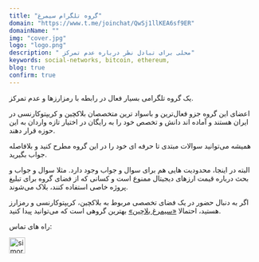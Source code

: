 ```yaml
---
title: "گروه تلگرام سیمرغ"
domain: "https://www.t.me/joinchat/QwSj1llKEA6sf9ER"
domainName: ""
img: "cover.jpg"
logo: "logo.png"
description: " محلی برای تبادل نظر درباره‌ عدم تمرکز"
keywords: social-networks, bitcoin, ethereum,
blog: true
confirm: true
---
```


یک گروه تلگرامی بسیار فعال در رابطه با رمزارزها و عدم تمرکز.

اعضای این گروه جزو فعال‌ترین و باسواد ترین متخصصان بلاکچین و کریپتوکارنسی در ایران هستند و آماده اند دانش و تخصص خود را به رایگان در اختیار تازه واردان به این حوزه قرار دهند.

همیشه می‌توانید سوالات مبتدی تا حرفه ای خود را در این گروه مطرح کنید و بلافاصله جواب بگیرید.

البته در اینجا، محدودیت هایی هم برای سوال و جواب وجود دارد. مثلا سوال و جواب و بحث درباره قیمت ارزهای دیجیتال ممنوع است و کسانی که از فضای گروه برای تبلیغ پروژه خاصی استفاده کنند، بلاک می‌شوند.

اگر به دنبال حضور در یک فضای تخصصی مربوط به بلاکچین، کریپتوکارنسی و رمزارز هستید، احتمالا [«سیمرغ بلاچین»](https://t.me/joinchat/QwSj1llKEA6sf9ER) بهترین گروهی است که می‌توانید پیدا کنید.

<section id="project-contact-sectiton">
<p id="project-contacts-title">
راه های تماس:
</p>
<p id="project-socialnetworks">
    <a target="_blank"  href="https://t.me/joinchat/QwSj1llKEA6sf9ER">
    <img loading="lazy" alt="simorgh telegram icon" width="32" height="32" class="project-socialnetwork-icon" src="https://icons.iconarchive.com/icons/papirus-team/papirus-apps/32/telegram-icon.png"/>
    </a>
</p>
</sectiton>
